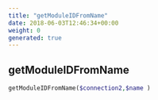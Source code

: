 ```yaml
---
title: "getModuleIDFromName"
date: 2018-06-03T12:46:34+00:00
weight: 0
generated: true
---
```


## getModuleIDFromName



```php
getModuleIDFromName($connection2,$name )
```






